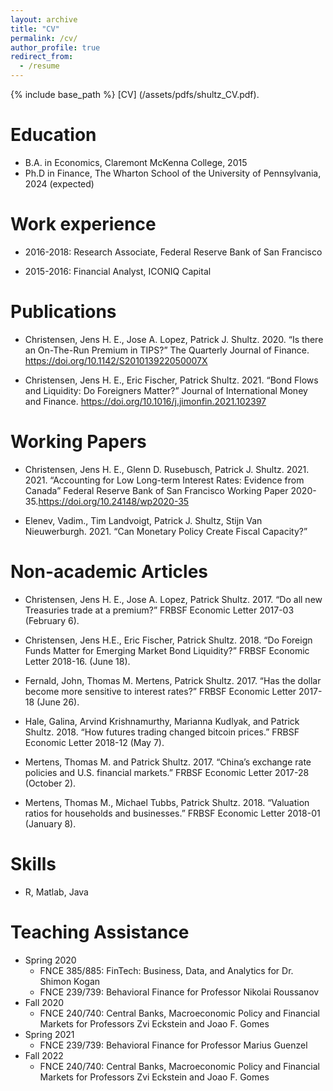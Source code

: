 ```yaml
---
layout: archive
title: "CV"
permalink: /cv/
author_profile: true
redirect_from:
  - /resume
---
```


{% include base_path %}
[CV] (/assets/pdfs/shultz_CV.pdf).

Education
======
* B.A. in Economics, Claremont McKenna College, 2015
* Ph.D in Finance, The Wharton School of the University of Pennsylvania, 2024 (expected)

Work experience
======
* 2016-2018: Research Associate, Federal Reserve Bank of San Francisco

* 2015-2016: Financial Analyst, ICONIQ Capital

Publications
======
* Christensen, Jens H. E., Jose A. Lopez, Patrick J. Shultz. 2020. “Is there an On-The-Run Premium in TIPS?” The Quarterly Journal of Finance. https://doi.org/10.1142/S201013922050007X

* Christensen, Jens H. E., Eric Fischer, Patrick Shultz. 2021. “Bond Flows and Liquidity: Do Foreigners Matter?” Journal of International Money and Finance. https://doi.org/10.1016/j.jimonfin.2021.102397

Working Papers
======
* Christensen, Jens H. E., Glenn D. Rusebusch, Patrick J. Shultz. 2021. 2021. “Accounting for Low Long-term Interest Rates: Evidence from Canada” Federal Reserve Bank of San Francisco Working Paper 2020-35.https://doi.org/10.24148/wp2020-35

* Elenev, Vadim., Tim Landvoigt, Patrick J. Shultz, Stijn Van Nieuwerburgh. 2021. “Can Monetary Policy Create Fiscal Capacity?”  


Non-academic Articles
======
* Christensen, Jens H. E., Jose A. Lopez, Patrick Shultz. 2017. “Do all new Treasuries trade at a premium?” FRBSF Economic Letter 2017-03 (February 6).

* Christensen, Jens H.E., Eric Fischer, Patrick Shultz. 2018. “Do Foreign Funds Matter for Emerging Market Bond Liquidity?” FRBSF Economic Letter 2018-16. (June 18).

* Fernald, John, Thomas M. Mertens, Patrick Shultz. 2017. “Has the dollar become more sensitive to interest rates?” FRBSF Economic Letter 2017-18 (June 26).

* Hale, Galina, Arvind Krishnamurthy, Marianna Kudlyak, and Patrick Shultz. 2018. “How futures trading changed bitcoin prices.” FRBSF Economic Letter 2018-12 (May 7).

* Mertens, Thomas M. and Patrick Shultz. 2017. “China’s exchange rate policies and U.S. financial markets.” FRBSF Economic Letter 2017-28 (October 2).

* Mertens, Thomas M., Michael Tubbs, Patrick Shultz. 2018. “Valuation ratios for households and businesses.” FRBSF Economic Letter 2018-01 (January 8).

Skills
======
* R, Matlab, Java

Teaching Assistance
======
* Spring 2020
  * FNCE 385/885: FinTech: Business, Data, and Analytics for Dr. Shimon Kogan
  * FNCE 239/739: Behavioral Finance for Professor Nikolai Roussanov
* Fall 2020
  * FNCE 240/740: Central Banks, Macroeconomic Policy and Financial Markets for Professors Zvi Eckstein and Joao F. Gomes
* Spring 2021
    * FNCE 239/739: Behavioral Finance for Professor Marius Guenzel
* Fall 2022
  * FNCE 240/740: Central Banks, Macroeconomic Policy and Financial Markets for Professors Zvi Eckstein and Joao F. Gomes

